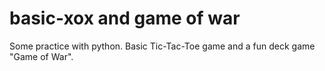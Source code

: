 # basic-xox and game of war

Some practice with python. Basic Tic-Tac-Toe game and a fun deck game "Game of War".
